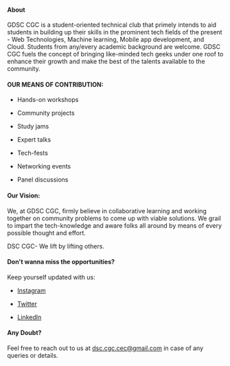 
#### About
GDSC CGC is a student-oriented technical club that primely intends to aid students in building up their skills in the prominent tech fields of the present - Web Technologies, Machine learning, Mobile app development, and Cloud. Students from any/every academic background are welcome. GDSC CGC fuels the concept of bringing like-minded tech geeks under one roof to enhance their growth and make the best of the talents available to the community.

#### OUR MEANS OF CONTRIBUTION:

- Hands-on workshops

- Community projects

- Study jams

- Expert talks

- Tech-fests

- Networking events

- Panel discussions


#### Our Vision:

We, at GDSC CGC, firmly believe in collaborative learning and working together on community problems to come up with viable solutions. We grail to impart the tech-knowledge and aware folks all around by means of every possible thought and effort.

DSC CGC- We lift by lifting others.


#### Don't wanna miss the opportunities?

Keep yourself updated with us:

- [Instagram](https://www.instagram.com/gdsc_cgc_cec/)

- [Twitter](https://twitter.com/gdsc_cgc)

- [LinkedIn](https://www.linkedin.com/company/gdsc-cgc-cec)


#### Any Doubt?

Feel free to reach out to us at dsc.cgc.cec@gmail.com in case of any queries or details.
